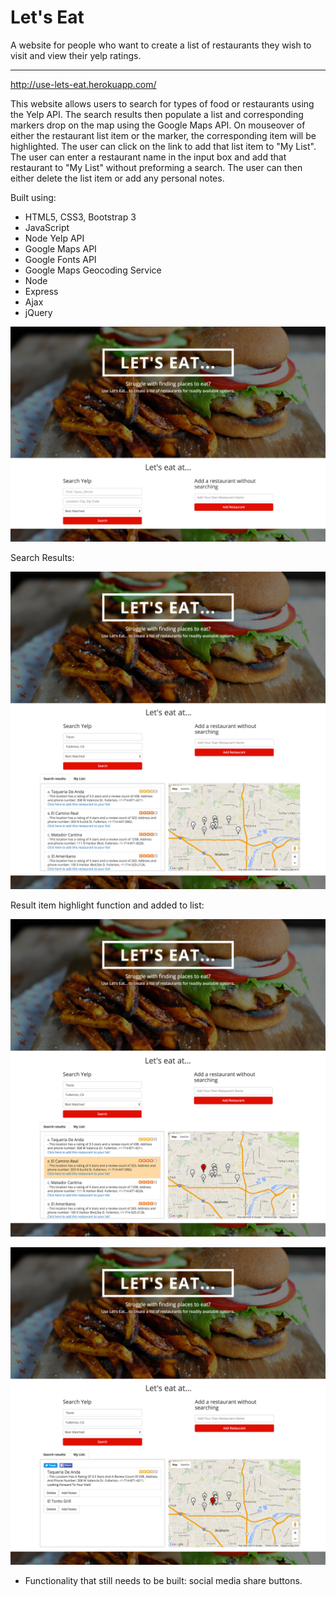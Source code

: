 <h1>Let's Eat</h1>

A website for people who want to create a list of restaurants they wish to visit and view their yelp ratings.

<hr>

http://use-lets-eat.herokuapp.com/

This website allows users to search for types of food or restaurants using the Yelp API. The search results then populate a list and corresponding markers drop on the map using the Google Maps API. On mouseover of either the restaurant list item or the marker, the corresponding item will be highlighted. The user can click on the link to add that list item to "My List". The user can enter a restaurant name in the input box and add that restaurant to "My List" without preforming a search. The user can then either delete the list item or add any personal notes. 

Built using:
  - HTML5, CSS3, Bootstrap 3 
  - JavaScript
  - Node Yelp API
  - Google Maps API
  - Google Fonts API 
  - Google Maps Geocoding Service 
  - Node 
  - Express
  - Ajax
  - jQuery

![home](https://github.com/Nataliamodiano/restaurants/blob/master/images/final-screenshots/home.jpg?raw=true)

Search Results:

![search](https://github.com/Nataliamodiano/restaurants/blob/master/images/final-screenshots/search.jpg?raw=true)

Result item highlight function and added to list:

![highlight](https://github.com/Nataliamodiano/restaurants/blob/master/images/final-screenshots/highlight.png?raw=true)

![list](https://github.com/Nataliamodiano/restaurants/blob/master/images/final-screenshots/manually-add.png?raw=true)

- Functionality that still needs to be built: social media share buttons. 